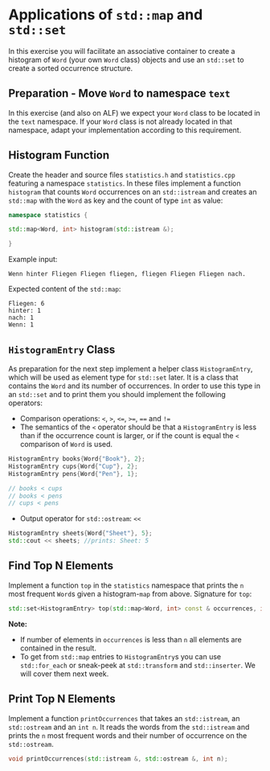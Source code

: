 # Applications of `std::map` and `std::set`

In this exercise you will facilitate an associative container to create a histogram of `Word` (your own `Word` class) objects and use an `std::set` to create a sorted occurrence structure.

## Preparation - Move `Word` to namespace `text`

In this exercise (and also on ALF) we expect your `Word` class to be located in the `text` namespace. If your `Word` class is not already located in that namespace, adapt your implementation according to this requirement.

## Histogram Function

Create the header and source files `statistics.h` and `statistics.cpp` featuring a namespace `statistics`. In these files implement a function `histogram` that counts `Word` occurrences on an `std::istream` and creates an `std::map` with the `Word` as key and the count of type `int` as value:

```cpp
namespace statistics {

std::map<Word, int> histogram(std::istream &);

}
```

Example input:

```
Wenn hinter Fliegen Fliegen fliegen, fliegen Fliegen Fliegen nach.
```

Expected content of the `std::map`:

```
Fliegen: 6
hinter: 1
nach: 1
Wenn: 1
```


## `HistogramEntry` Class

As preparation for the next step implement a helper class `HistogramEntry`, which will be used as element type for `std::set` later. It is a class that contains the `Word` and its number of occurrences. In order to use this type in an `std::set` and to print them you should implement the following operators:

* Comparison operations: `<`, `>`, `<=`, `>=`, `==` and `!=`
* The semantics of the `<` operator should be that a `HistogramEntry` is less than if the occurrence count is larger, or if the count is equal the `<` comparison of `Word` is used.

```cpp
HistogramEntry books{Word{"Book"}, 2};
HistogramEntry cups{Word{"Cup"}, 2};
HistogramEntry pens{Word{"Pen"}, 1};

// books < cups
// books < pens
// cups < pens
```

* Output operator for `std::ostream`: `<<`

```cpp
HistogramEntry sheets{Word{"Sheet"}, 5};
std::cout << sheets; //prints: Sheet: 5
```


## Find Top N Elements

Implement a function `top` in the `statistics` namespace that prints the `n` most frequent `Word`s given a histogram-`map` from above. Signature for `top`:

```cpp
std::set<HistogramEntry> top(std::map<Word, int> const & occurrences, int n);
```

**Note:**
* If number of elements in `occurrences` is less than `n` all elements are contained in the result.
* To get from `std::map` entries to `HistogramEntry`s you can use `std::for_each` or sneak-peek at `std::transform` and `std::inserter`. We will cover them next week.


## Print Top N Elements

Implement a function `printOccurrences` that takes an `std::istream`, an `std::ostream` and an `int n`. It reads the words from the `std::istream` and prints the `n` most frequent words and their number of occurrence on the `std::ostream`.

```cpp
void printOccurrences(std::istream &, std::ostream &, int n);
```